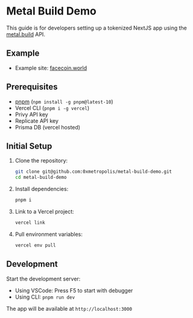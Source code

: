 # Metal Build Demo

This guide is for developers setting up a tokenized NextJS app using the [metal.build](https://metal.build) API. 

## Example

- Example site: [facecoin.world](https://facecoin.world)

## Prerequisites

- [pnpm](https://pnpm.io/installation) (`npm install -g pnpm@latest-10`)
- Vercel CLI (`pnpm i -g vercel`)
- Privy API key
- Replicate API key
- Prisma DB (vercel hosted)

## Initial Setup

1. Clone the repository:

   ```bash
   git clone git@github.com:0xmetropolis/metal-build-demo.git
   cd metal-build-demo
   ```

2. Install dependencies:

   ```bash
   pnpm i
   ```

3. Link to a Vercel project:

   ```bash
   vercel link
   ```

4. Pull environment variables:

   ```bash
   vercel env pull
   ```

## Development

Start the development server:

- Using VSCode: Press F5 to start with debugger
- Using CLI: `pnpm run dev`

The app will be available at `http://localhost:3000`
